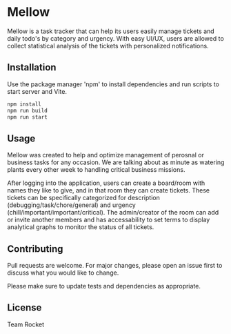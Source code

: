 # Mellow

  Mellow is a task tracker that can help its users easily manage tickets and daily todo's by category and urgency.
  With easy UI/UX, users are allowed to collect statistical analysis of the tickets with personalized notifications.

## Installation

  Use the package manager 'npm' to install dependencies and run scripts to start server and Vite.

```bash
npm install
npm run build
npm run start
```

## Usage

  Mellow was created to help and optimize management of perosnal or business tasks for any occasion.
  We are talking about as minute as watering plants every other week to handling critical business missions.
  
  After logging into the application, users can create a board/room with names they like to give, and in that room they can create tickets.
  These tickets can be specifically categorized for description (debugging/task/chore/general) and urgency (chill/important/important/critical).
  The admin/creator of the room can add or invite another members and has accessability to set terms to display analytical graphs to monitor the status of all tickets.
  

## Contributing

  Pull requests are welcome. For major changes, please open an issue first to discuss what you would like to change.

  Please make sure to update tests and dependencies as appropriate.


## License
  
  Team Rocket

